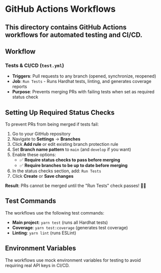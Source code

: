 # GitHub Actions Workflows

## This directory contains GitHub Actions workflows for automated testing and CI/CD.

## Workflow

### Tests & CI/CD (`test.yml`)
- **Triggers**: Pull requests to any branch (opened, synchronize, reopened)
- **Job**: `Run Tests` - Runs Hardhat tests, linting, and generates coverage reports
- **Purpose**: Prevents merging PRs with failing tests when set as required status check

## Setting Up Required Status Checks

To prevent PRs from being merged if tests fail:

1. Go to your GitHub repository
2. Navigate to **Settings** → **Branches**
3. Click **Add rule** or edit existing branch protection rule
4. Set **Branch name pattern** to `main` (and `develop` if you want)
5. Enable these options:
   - ✅ **Require status checks to pass before merging**
   - ✅ **Require branches to be up to date before merging**
6. In the status checks section, add: `Run Tests`
7. Click **Create** or **Save changes**

**Result**: PRs cannot be merged until the "Run Tests" check passes! 🚫❌

## Test Commands

The workflows use the following test commands:

- **Main project**: `yarn test` (runs all Hardhat tests)
- **Coverage**: `yarn test:coverage` (generates test coverage)
- **Linting**: `yarn lint` (runs ESLint)

## Environment Variables

The workflows use mock environment variables for testing to avoid requiring real API keys in CI/CD.
